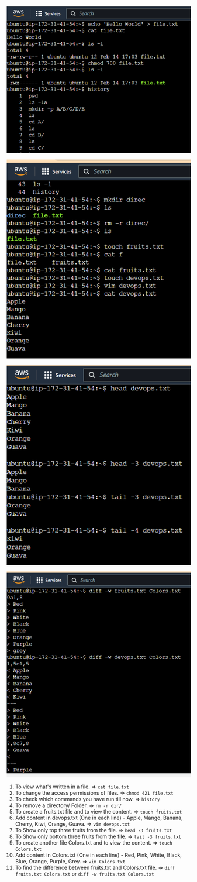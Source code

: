 ![Alt text](image%20(1).png)

![Alt text](image%20(2).png)

![Alt text](image%20(3).png)

![Alt text](image%20(4).png)

1. To view what's written in a file. => `cat file.txt`
2. To change the access permissions of files. => `chmod 421 file.txt`
3. To check which commands you have run till now. => `history`
4. To remove a directory/ Folder. => `rm -r dir/`
5. To create a fruits.txt file and to view the content. => `touch fruits.txt`
6. Add content in devops.txt (One in each line) - Apple, Mango, Banana, Cherry, Kiwi, Orange, Guava. => `vim devops.txt`
7. To Show only top three fruits from the file. => `head -3 fruits.txt`
8. To Show only bottom three fruits from the file. => `tail -3 fruits.txt`
9. To create another file Colors.txt and to view the content. => `touch Colors.txt`
10. Add content in Colors.txt (One in each line) - Red, Pink, White, Black, Blue, Orange, Purple, Grey. => `vim Colors.txt`
11. To find the difference between fruits.txt and Colors.txt file. => `diff fruits.txt Colors.txt` or `diff -w fruits.txt Colors.txt`